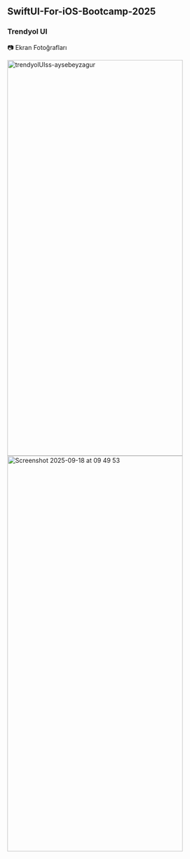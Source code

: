 ## SwiftUI-For-iOS-Bootcamp-2025

### Trendyol UI
📷 Ekran Fotoğrafları

<img width="400" height="900" alt="trendyolUIss-aysebeyzagur" src="https://github.com/user-attachments/assets/61b4fcd6-d77b-456a-a51b-94d7b612e108" />
<img width="400" height="900" alt="Screenshot 2025-09-18 at 09 49 53" src="https://github.com/user-attachments/assets/9c3ec78c-205e-4686-a886-73f2e752ba1e" />
